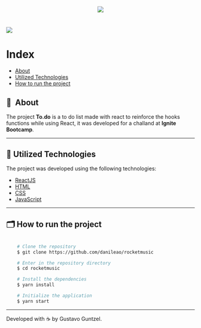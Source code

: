<h1 align="center">
    <img src="https://user-images.githubusercontent.com/50676988/193635860-20d922e7-fb07-4ec8-9558-9fc4419f90d7.png"
    
</h1>

<h1>
    <img src="https://user-images.githubusercontent.com/50676988/193635783-1611ce59-1f1d-4c98-8a73-dcc94ca764f9.png"
</h1>


<!-- <h3 align="center">
    <a href="https://rocketmusics.herokuapp.com/">Access demo</a>
<h3 > -->

# Index

- [About](#-about)
- [Utilized Technologies](#-utilized-technologies)
- [How to run the project](#-how-to-run-the-project)

## 🔖&nbsp; About

The project **To.do** is a to do list made with react to reinforce the hooks functions while using React, it was developed for a challand at **Ignite Bootcamp**.

---

## 🚀 Utilized Technologies

The project was developed using the following technologies:

- [ReactJS](https://reactjs.org)
- [HTML](https://developer.mozilla.org/en-US/docs/Web/HTML)
- [CSS](https://developer.mozilla.org/en-US/docs/Web/CSS)
- [JavaScript](https://developer.mozilla.org/en-US/docs/Web/JavaScript)

---

## 🗂 How to run the project

```bash

    # Clone the repository
    $ git clone https://github.com/danileao/rocketmusic

    # Enter in the repository directory
    $ cd rocketmusic

    # Install the dependencies
    $ yarn install

    # Initialize the application
    $ yarn start
```

---

Developed with ☕️ by Gustavo Guntzel.
